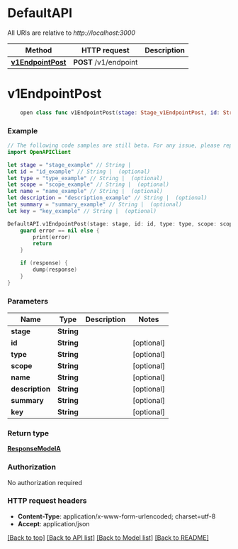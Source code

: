# DefaultAPI

All URIs are relative to *http://localhost:3000*

Method | HTTP request | Description
------------- | ------------- | -------------
[**v1EndpointPost**](DefaultAPI.md#v1endpointpost) | **POST** /v1/endpoint | 


# **v1EndpointPost**
```swift
    open class func v1EndpointPost(stage: Stage_v1EndpointPost, id: String? = nil, type: ModelType_v1EndpointPost? = nil, scope: String? = nil, name: String? = nil, description: String? = nil, summary: String? = nil, key: String? = nil, completion: @escaping (_ data: ResponseModelA?, _ error: Error?) -> Void)
```



### Example
```swift
// The following code samples are still beta. For any issue, please report via http://github.com/OpenAPITools/openapi-generator/issues/new
import OpenAPIClient

let stage = "stage_example" // String | 
let id = "id_example" // String |  (optional)
let type = "type_example" // String |  (optional)
let scope = "scope_example" // String |  (optional)
let name = "name_example" // String |  (optional)
let description = "description_example" // String |  (optional)
let summary = "summary_example" // String |  (optional)
let key = "key_example" // String |  (optional)

DefaultAPI.v1EndpointPost(stage: stage, id: id, type: type, scope: scope, name: name, description: description, summary: summary, key: key) { (response, error) in
    guard error == nil else {
        print(error)
        return
    }

    if (response) {
        dump(response)
    }
}
```

### Parameters

Name | Type | Description  | Notes
------------- | ------------- | ------------- | -------------
 **stage** | **String** |  | 
 **id** | **String** |  | [optional] 
 **type** | **String** |  | [optional] 
 **scope** | **String** |  | [optional] 
 **name** | **String** |  | [optional] 
 **description** | **String** |  | [optional] 
 **summary** | **String** |  | [optional] 
 **key** | **String** |  | [optional] 

### Return type

[**ResponseModelA**](ResponseModelA.md)

### Authorization

No authorization required

### HTTP request headers

 - **Content-Type**: application/x-www-form-urlencoded; charset=utf-8
 - **Accept**: application/json

[[Back to top]](#) [[Back to API list]](../README.md#documentation-for-api-endpoints) [[Back to Model list]](../README.md#documentation-for-models) [[Back to README]](../README.md)

